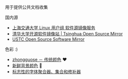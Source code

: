 用于提供公共文档收集

国内源

- [上海交通大学 Linux 用户组 软件源镜像服务](https://mirrors.sjtug.sjtu.edu.cn)
- [清华大学开源软件镜像站 | Tsinghua Open Source Mirror](https://mirrors.tuna.tsinghua.edu.cn)
- [USTC Open Source Software Mirror](https://mirrors.ustc.edu.cn)

色彩 :)

- [zhongguose － 传统颜色](zhongguose.com) ❤️
- [新鲜背景颜色](https://webgradients.com) 🔫
- [标志性的字体聚合器、集合和修补器](https://www.nerdfonts.com/)
